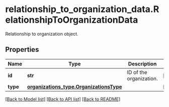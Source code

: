 # relationship_to_organization_data.RelationshipToOrganizationData

Relationship to organization object.
## Properties
Name | Type | Description | Notes
------------ | ------------- | ------------- | -------------
**id** | **str** | ID of the organization. | [optional] 
**type** | [**organizations_type.OrganizationsType**](OrganizationsType.md) |  | [optional] 

[[Back to Model list]](../README.md#documentation-for-models) [[Back to API list]](../README.md#documentation-for-api-endpoints) [[Back to README]](../README.md)



